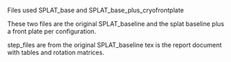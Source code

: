 Files used SPLAT_base and SPLAT_base_plus_cryofrontplate

These two files are the original SPLAT_baseline and the splat baseline plus
a front plate per configuration.

step_files are from the original SPLAT_baseline
tex is the report document with tables and rotation matrices.

